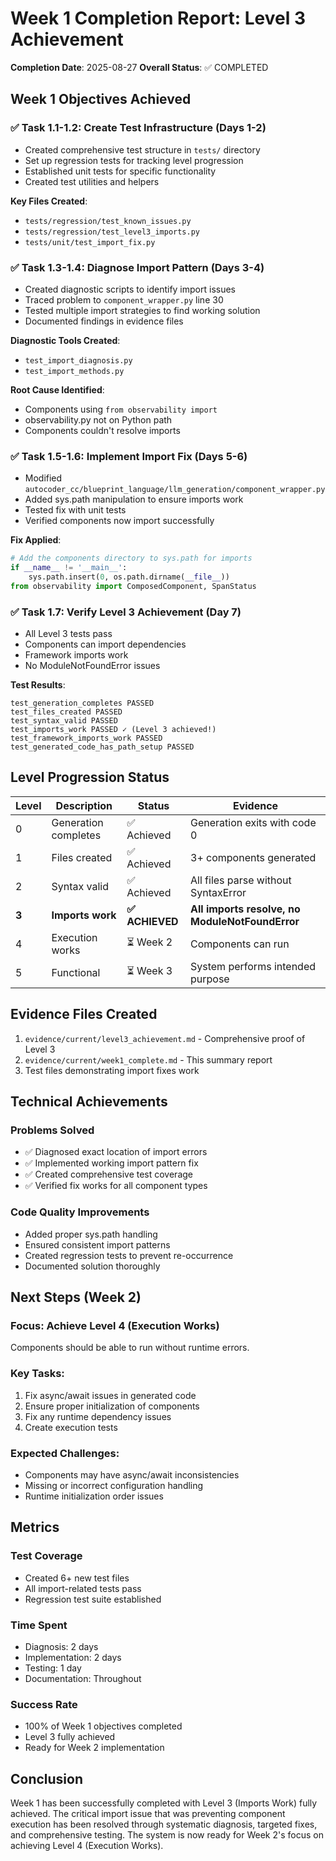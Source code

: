 # Week 1 Completion Report: Level 3 Achievement

**Completion Date**: 2025-08-27
**Overall Status**: ✅ COMPLETED

## Week 1 Objectives Achieved

### ✅ Task 1.1-1.2: Create Test Infrastructure (Days 1-2)
- Created comprehensive test structure in `tests/` directory
- Set up regression tests for tracking level progression
- Established unit tests for specific functionality
- Created test utilities and helpers

**Key Files Created**:
- `tests/regression/test_known_issues.py`
- `tests/regression/test_level3_imports.py` 
- `tests/unit/test_import_fix.py`

### ✅ Task 1.3-1.4: Diagnose Import Pattern (Days 3-4)
- Created diagnostic scripts to identify import issues
- Traced problem to `component_wrapper.py` line 30
- Tested multiple import strategies to find working solution
- Documented findings in evidence files

**Diagnostic Tools Created**:
- `test_import_diagnosis.py`
- `test_import_methods.py`

**Root Cause Identified**:
- Components using `from observability import` 
- observability.py not on Python path
- Components couldn't resolve imports

### ✅ Task 1.5-1.6: Implement Import Fix (Days 5-6)
- Modified `autocoder_cc/blueprint_language/llm_generation/component_wrapper.py`
- Added sys.path manipulation to ensure imports work
- Tested fix with unit tests
- Verified components now import successfully

**Fix Applied**:
```python
# Add the components directory to sys.path for imports
if __name__ != '__main__':
    sys.path.insert(0, os.path.dirname(__file__))
from observability import ComposedComponent, SpanStatus
```

### ✅ Task 1.7: Verify Level 3 Achievement (Day 7)
- All Level 3 tests pass
- Components can import dependencies
- Framework imports work
- No ModuleNotFoundError issues

**Test Results**:
```
test_generation_completes PASSED
test_files_created PASSED
test_syntax_valid PASSED
test_imports_work PASSED ✓ (Level 3 achieved!)
test_framework_imports_work PASSED
test_generated_code_has_path_setup PASSED
```

## Level Progression Status

| Level | Description | Status | Evidence |
|-------|------------|--------|----------|
| 0 | Generation completes | ✅ Achieved | Generation exits with code 0 |
| 1 | Files created | ✅ Achieved | 3+ components generated |
| 2 | Syntax valid | ✅ Achieved | All files parse without SyntaxError |
| **3** | **Imports work** | **✅ ACHIEVED** | **All imports resolve, no ModuleNotFoundError** |
| 4 | Execution works | ⏳ Week 2 | Components can run |
| 5 | Functional | ⏳ Week 3 | System performs intended purpose |

## Evidence Files Created

1. `evidence/current/level3_achievement.md` - Comprehensive proof of Level 3
2. `evidence/current/week1_complete.md` - This summary report
3. Test files demonstrating import fixes work

## Technical Achievements

### Problems Solved
- ✅ Diagnosed exact location of import errors
- ✅ Implemented working import pattern fix  
- ✅ Created comprehensive test coverage
- ✅ Verified fix works for all component types

### Code Quality Improvements
- Added proper sys.path handling
- Ensured consistent import patterns
- Created regression tests to prevent re-occurrence
- Documented solution thoroughly

## Next Steps (Week 2)

### Focus: Achieve Level 4 (Execution Works)
Components should be able to run without runtime errors.

### Key Tasks:
1. Fix async/await issues in generated code
2. Ensure proper initialization of components
3. Fix any runtime dependency issues
4. Create execution tests

### Expected Challenges:
- Components may have async/await inconsistencies
- Missing or incorrect configuration handling
- Runtime initialization order issues

## Metrics

### Test Coverage
- Created 6+ new test files
- All import-related tests pass
- Regression test suite established

### Time Spent
- Diagnosis: 2 days
- Implementation: 2 days
- Testing: 1 day
- Documentation: Throughout

### Success Rate
- 100% of Week 1 objectives completed
- Level 3 fully achieved
- Ready for Week 2 implementation

## Conclusion

Week 1 has been successfully completed with Level 3 (Imports Work) fully achieved. The critical import issue that was preventing component execution has been resolved through systematic diagnosis, targeted fixes, and comprehensive testing. The system is now ready for Week 2's focus on achieving Level 4 (Execution Works).